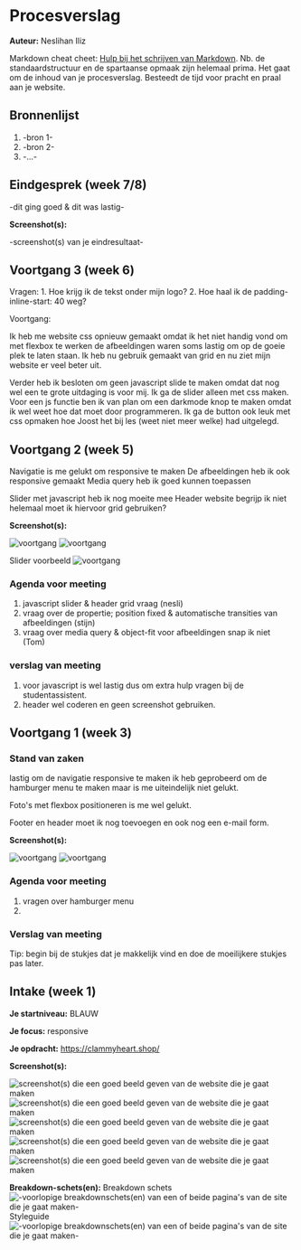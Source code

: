 # Procesverslag
**Auteur:** Neslihan Iliz

Markdown cheat cheet: [Hulp bij het schrijven van Markdown](https://github.com/adam-p/markdown-here/wiki/Markdown-Cheatsheet). Nb. de standaardstructuur en de spartaanse opmaak zijn helemaal prima. Het gaat om de inhoud van je procesverslag. Besteedt de tijd voor pracht en praal aan je website.


## Bronnenlijst
1. -bron 1-
2. -bron 2-
3. -...-



## Eindgesprek (week 7/8)

-dit ging goed & dit was lastig-

**Screenshot(s):**

-screenshot(s) van je eindresultaat-



## Voortgang 3 (week 6)

Vragen: 1. Hoe krijg ik de tekst onder mijn logo?
        2. Hoe haal ik de padding-inline-start: 40 weg?

Voortgang:

Ik heb me website css opnieuw gemaakt omdat ik het niet handig vond om met flexbox te werken de afbeeldingen waren soms lastig om op de goeie plek te laten staan. Ik heb nu gebruik gemaakt van grid en nu ziet mijn website er veel beter uit.

Verder heb ik besloten om geen javascript slide te maken omdat dat nog wel een te grote uitdaging is voor mij. Ik ga de slider alleen met css maken. Voor een js functie ben ik van plan om een darkmode knop te maken omdat ik wel weet hoe dat moet door programmeren. Ik ga de button ook leuk met css opmaken hoe Joost het bij les (weet niet meer welke) had uitgelegd.
 


## Voortgang 2 (week 5)

Navigatie is me gelukt om responsive te maken
De afbeeldingen heb ik ook responsive gemaakt
Media query heb ik goed kunnen toepassen

Slider met javascript heb ik nog moeite mee
Header website begrijp ik niet helemaal moet ik hiervoor grid gebruiken?

**Screenshot(s):**

![voortgang](images/header_v02.png)
![voortgang](images/header_v02mobiel.png)

Slider voorbeeld
![voortgang](images/slider_voorbeeld.png)

### Agenda voor meeting

1. javascript slider & header grid vraag (nesli)
2. vraag over de propertie; position fixed & automatische transities van afbeeldingen (stijn)
4. vraag over media query & object-fit voor afbeeldingen snap ik niet (Tom)

### verslag van meeting

1. voor javascript is wel lastig dus om extra hulp vragen bij de studentassistent.
2. header wel coderen en geen screenshot gebruiken.

## Voortgang 1 (week 3)

### Stand van zaken

lastig om de navigatie responsive te maken ik heb geprobeerd om de hamburger menu te maken maar is me uiteindelijk niet gelukt.

Foto's met flexbox positioneren is me wel gelukt.

Footer en header moet ik nog toevoegen en ook nog een e-mail form.

**Screenshot(s):**

![voortgang](images/voortgang1.png)
![voortgang](images/voortgang2.png)


### Agenda voor meeting

1. vragen over hamburger menu
2. 

### Verslag van meeting

Tip: begin bij de stukjes dat je makkelijk vind en doe de moeilijkere stukjes pas later.



## Intake (week 1)

**Je startniveau:** BLAUW

**Je focus:** responsive

**Je opdracht:** https://clammyheart.shop/

**Screenshot(s):**

![screenshot(s) die een goed beeld geven van de website die je gaat maken](images/1.png)
![screenshot(s) die een goed beeld geven van de website die je gaat maken](images/2.png)
![screenshot(s) die een goed beeld geven van de website die je gaat maken](images/3.png)
![screenshot(s) die een goed beeld geven van de website die je gaat maken](images/4.png)
![screenshot(s) die een goed beeld geven van de website die je gaat maken](images/5.png)





**Breakdown-schets(en):**
Breakdown schets
![-voorlopige breakdownschets(en) van een of beide pagina's van de site die je gaat maken-](images/breakdown.png)
Styleguide
![-voorlopige breakdownschets(en) van een of beide pagina's van de site die je gaat maken-](images/styleguide.png)
